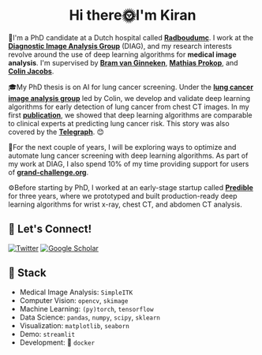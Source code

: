 <!--
**kiranvaidhya/kiranvaidhya** is a ✨ _special_ ✨ repository because its `README.md` (this file) appears on your GitHub profile.

Here are some ideas to get you started:

- 🔭 I’m currently working on ...
- 🌱 I’m currently learning ...
- 👯 I’m looking to collaborate on ...
- 🤔 I’m looking for help with ...
- 💬 Ask me about ...
- 📫 How to reach me: ...
- 😄 Pronouns: ...
- ⚡ Fun fact: ...
-->


<h1 align="center">Hi there🌞I'm Kiran </h1>


🏥I'm a PhD candidate at a Dutch hospital called **[Radboudumc](https://www.radboudumc.nl)**. I work at the **[Diagnostic Image Analysis Group](https://www.diagnijmegen.nl)** (DIAG), and my research interests revolve around the use of deep learning algorithms for **medical image analysis**. I'm supervised by [**Bram van Ginneken**](https://www.diagnijmegen.nl/people/bram-van-ginneken/), [**Mathias Prokop**](https://www.diagnijmegen.nl/people/mathias-prokop/), and [**Colin Jacobs**](https://www.diagnijmegen.nl/people/colin-jacobs/).

🎓My PhD thesis is on AI for lung cancer screening. Under the [**lung cancer image analysis group**](https://www.diagnijmegen.nl/research/lung-cancer-image-analysis/) led by Colin, we develop and validate deep learning algorithms for early detection of lung cancer from chest CT images. In my first [**publication**](https://pubs.rsna.org/doi/full/10.1148/radiol.2021204433), we showed that deep learning algorithms are comparable to clinical experts at predicting lung cancer risk. This story was also covered by the **[Telegraph](https://www.telegraph.co.uk/news/2021/05/18/artificial-intelligence-just-good-picking-lung-cancer-doctors/)**. 😊 

🔮For the next couple of years, I will be exploring ways to optimize and automate lung cancer screening with deep learning algorithms. As part of my work at DIAG, I also spend 10% of my time providing support for users of **[grand-challenge.org](https://grand-challenge.org)**. 

⚙️Before starting by PhD, I worked at an early-stage startup called **[Predible](https://predible.com)** for three years, where we prototyped and built production-ready deep learning algorithms for wrist x-ray, chest CT, and abdomen CT analysis. 

## 🔗 Let's Connect!
<a href="https://twitter.com/kiranvaidhya93" target="_blank"><img alt="Twitter" src="https://img.shields.io/badge/twitter-%231DA1F2.svg?&style=for-the-badge&logo=twitter&logoColor=white" /></a>
<a href="https://scholar.google.com/citations?user=jIwy5iAAAAAJ&hl=en" target="_blank"><img alt="Google Scholar" src="https://img.shields.io/badge/linkedin-%230077B5.svg?&style=for-the-badge&logo=linkedin&logoColor=white" /></a>

## 🔨 Stack 

- Medical Image Analysis: `SimpleITK`
- Computer Vision: `opencv`, `skimage`
- Machine Learning: `(py)torch`, `tensorflow`
- Data Science: `pandas`, `numpy`, `scipy`, `sklearn`
- Visualization: `matplotlib`, `seaborn`
- Demo: `streamlit`
- Development: 🐋 `docker`
